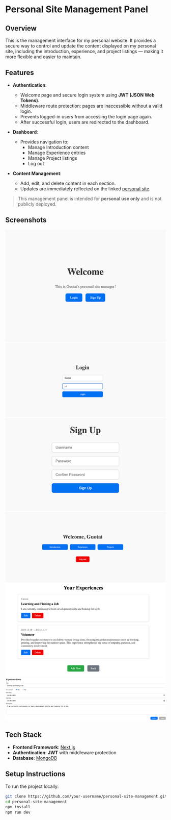 # Personal Site Management Panel

## Overview

This is the management interface for my personal website. It provides a secure way to control and update the content displayed on my personal site, including the introduction, experience, and project listings — making it more flexible and easier to maintain.

## Features

- **Authentication**:
    - Welcome page and secure login system using **JWT (JSON Web Tokens)**.
    - Middleware route protection: pages are inaccessible without a valid login.
    - Prevents logged-in users from accessing the login page again.
    - After successful login, users are redirected to the dashboard.

- **Dashboard**:
    - Provides navigation to:
        - Manage Introduction content
        - Manage Experience entries
        - Manage Project listings
        - Log out

- **Content Management**:
    - Add, edit, and delete content in each section.
    - Updates are immediately reflected on the linked [personal site](https://your-personal-site.com).

> This management panel is intended for **personal use only** and is not publicly deployed.

## Screenshots
![Homepage](/screenshots/homepage.png)
![LoginPage](/screenshots/login.png)
![Signup](/screenshots/signup.png)
![Dashboard](/screenshots/dashboard.png)
![Detail](/screenshots/detail.png)
![Edit](/screenshots/edit.png)
## Tech Stack

- **Frontend Framework**: [Next.js](https://nextjs.org/)
- **Authentication**: **JWT** with middleware protection
- **Database**: [MongoDB](https://www.mongodb.com/)

## Setup Instructions

To run the project locally:

```bash
git clone https://github.com/your-username/personal-site-management.git
cd personal-site-management
npm install
npm run dev